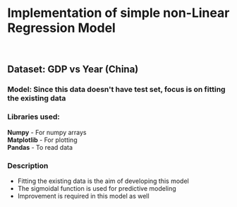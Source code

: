# Implementation of simple non-Linear Regression Model <br/><br/>
## Dataset: GDP vs Year (China)<br/>
### Model: Since this data doesn't have test set, focus is on fitting the existing data<br/>
### Libraries used:<br/>
**Numpy** - For numpy arrays<br/>
**Matplotlib** - For plotting<br/>
**Pandas** - To read data<br/>


### Description
- Fitting the existing data is the aim of developing this model
- The sigmoidal function is used for predictive modeling
- Improvement is required in this model as well



